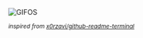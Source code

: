<div align="justify">
<picture>
    <source media="(prefers-color-scheme: dark)" srcset="https://i.ibb.co/b5bXRbSv/output-gif.gif">
    <source media="(prefers-color-scheme: light)" srcset="https://i.ibb.co/b5bXRbSv/output-gif.gif">
    <img alt="GIFOS" src="https://i.ibb.co/b5bXRbSv/output-gif.gif">
</picture>

<sub><i>inspired from [x0rzavi/github-readme-terminal](https://github.com/x0rzavi/github-readme-terminal)</i></sub>

</div>

<!-- Image deletion URL: https://ibb.co/r2dHfdCp/ff45acb2696ccee60beb983558dc28c3 -->